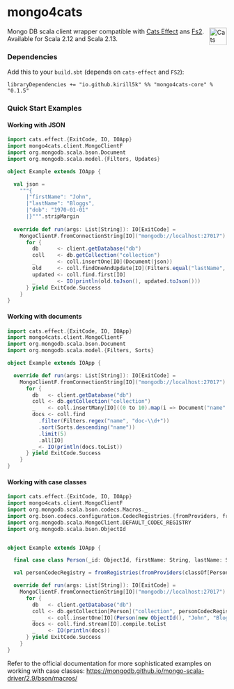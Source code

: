 mongo4cats
==========

<a href="https://typelevel.org/cats/"><img src="https://typelevel.org/cats/img/cats-badge.svg" height="40px" align="right" alt="Cats friendly" /></a>

Mongo DB scala client wrapper compatible with [Cats Effect](https://typelevel.org/cats-effect/) ans [Fs2](http://fs2.io/).
Available for Scala 2.12 and Scala 2.13.

### Dependencies

Add this to your `build.sbt` (depends on `cats-effect` and `FS2`):

```
libraryDependencies += "io.github.kirill5k" %% "mongo4cats-core" % "0.1.5"
```

### Quick Start Examples

#### Working with JSON

```scala
import cats.effect.{ExitCode, IO, IOApp}
import mongo4cats.client.MongoClientF
import org.mongodb.scala.bson.Document
import org.mongodb.scala.model.{Filters, Updates}

object Example extends IOApp {

  val json =
    """{
      |"firstName": "John",
      |"lastName": "Bloggs",
      |"dob": "1970-01-01"
      |}""".stripMargin
  
  override def run(args: List[String]): IO[ExitCode] =
    MongoClientF.fromConnectionString[IO]("mongodb://localhost:27017").use { client =>
      for {
        db      <- client.getDatabase("db")
        coll    <- db.getCollection("collection")
        _       <- coll.insertOne[IO](Document(json))
        old     <- coll.findOneAndUpdate[IO](Filters.equal("lastName", "Bloggs"), Updates.set("dob", "2020-01-01"))
        updated <- coll.find.first[IO]
        _       <- IO(println(old.toJson(), updated.toJson()))
      } yield ExitCode.Success
    }
}
```

#### Working with documents

```scala
import cats.effect.{ExitCode, IO, IOApp}
import mongo4cats.client.MongoClientF
import org.mongodb.scala.bson.Document
import org.mongodb.scala.model.{Filters, Sorts}

object Example extends IOApp {

  override def run(args: List[String]): IO[ExitCode] =
    MongoClientF.fromConnectionString[IO]("mongodb://localhost:27017").use { client =>
      for {
        db   <- client.getDatabase("db")
        coll <- db.getCollection("collection")
        _    <- coll.insertMany[IO]((0 to 10).map(i => Document("name" -> s"doc-$i")).toList)
        docs <- coll.find
          .filter(Filters.regex("name", "doc-\\d+"))
          .sort(Sorts.descending("name"))
          .limit(5)
          .all[IO]
        _ <- IO(println(docs.toList))
      } yield ExitCode.Success
    }
}
```

#### Working with case classes

```scala
import cats.effect.{ExitCode, IO, IOApp}
import mongo4cats.client.MongoClientF
import org.mongodb.scala.bson.codecs.Macros._
import org.bson.codecs.configuration.CodecRegistries.{fromProviders, fromRegistries}
import org.mongodb.scala.MongoClient.DEFAULT_CODEC_REGISTRY
import org.mongodb.scala.bson.ObjectId


object Example extends IOApp {

  final case class Person(_id: ObjectId, firstName: String, lastName: String)

  val personCodecRegistry = fromRegistries(fromProviders(classOf[Person]), DEFAULT_CODEC_REGISTRY)

  override def run(args: List[String]): IO[ExitCode] =
    MongoClientF.fromConnectionString[IO]("mongodb://localhost:27017").use { client =>
      for {
        db   <- client.getDatabase("db")
        coll <- db.getCollection[Person]("collection", personCodecRegistry)
        _    <- coll.insertOne[IO](Person(new ObjectId(), "John", "Bloggs"))
        docs <- coll.find.stream[IO].compile.toList
        _    <- IO(println(docs))
      } yield ExitCode.Success
    }
}
```

Refer to the official documentation for more sophisticated examples on working with case classes: https://mongodb.github.io/mongo-scala-driver/2.9/bson/macros/
